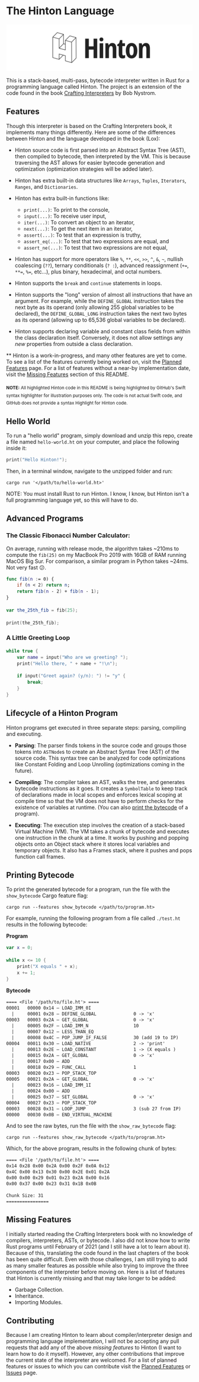 # The Hinton Language

![Hinton Logo](Assets/Logos/Logo-wide.png)

This is a stack-based, multi-pass, bytecode interpreter written in Rust for a programming language called Hinton. The project is an extension of the code found in the book [Crafting Interpreters](https://craftinginterpreters.com/) by Bob Nystrom.

## Features
Though this interpreter is based on the Crafting Interpreters book, it implements many things differently. Here are some of the differences between Hinton and the language developed in the book (Lox):

* Hinton source code is first parsed into an Abstract Syntax Tree (AST), then compiled to bytecode, then interpreted by the VM. This is because traversing the AST allows for easier bytecode generation and optimization (optimization strategies will be added later).

* Hinton has extra built-in data structures like `Arrays`, `Tuples`, `Iterators`, `Ranges`, and `Dictionaries`.

* Hinton has extra built-in functions like:
    * `print(...)`: To print to the console,
    * `input(...)`: To receive user input,
    * `iter(...)`: To convert an object to an iterator,
    * `next(...)`: To get the next item in an iterator,
    * `assert(...)`: To test that an expression is truthy,
    * `assert_eq(...)`: To test that two expressions are equal, and
    * `assert_ne(...)`: To test that two expressions are not equal,

* Hinton has support for more operators like `%`, `**`, `<<`, `>>`, `^`, `&`, `~`, nullish coalescing (`??`), ternary conditionals (`? :`), advanced reassignment (`+=`, `**=`, `%=`, etc...), plus binary, hexadecimal, and octal numbers.

* Hinton supports the `break` and `continue` statements in loops.

* Hinton supports the "long" version of almost all instructions that have an argument. For example, while the `DEFINE_GLOBAL` instruction takes the next byte as its operand (only allowing 255 global variables to be declared), the `DEFINE_GLOBAL_LONG` instruction takes the next two bytes as its operand (allowing up to 65,536 global variables to be declared).

* Hinton supports declaring variable and constant class fields from within the class declaration itself. Conversely, it does not allow settings any *new* properties from outside a class declaration.

** Hinton is a work-in-progress, and many other features are yet to come. To see a list of the features currently being worked on, visit the [Planned Features](https://github.com/hinton-lang/Hinton/projects/1) page. For a list of features without a near-by implementation date, visit the [Missing Features](#missing-features) section of this README.

<sub>**NOTE:** All highlighted Hinton code in this README is being highlighted by GitHub's Swift syntax highlighter for illustration purposes only. The code is not actual Swift code, and GitHub does not provide a syntax Highlight for Hinton code.</sub>

## Hello World
To run a "hello world" program, simply download and unzip this repo, create a file named `hello-world.ht` on your computer, and place the following inside it:
```swift
print("Hello Hinton!");
```

Then, in a terminal window, navigate to the unzipped folder and run:
```
cargo run '</path/to/hello-world.ht>'
```
NOTE: You must install Rust to run Hinton. I know, I know, but Hinton isn't a full programming language yet, so this will have to do.

## Advanced Programs
### The Classic Fibonacci Number Calculator:
On average, running with release mode, the algorithm takes ~210ms to compute the `fib(25)` on my MacBook Pro 2019 with 16GB of RAM running MacOS Big Sur. For comparison, a similar program in Python takes ~24ms. Not very fast 😕.
```swift
func fib(n := 0) {
    if (n < 2) return n;
    return fib(n - 2) + fib(n - 1);
}

var the_25th_fib = fib(25);

print(the_25th_fib);
```
### A Little Greeting Loop
```swift
while true {
    var name = input("Who are we greeting? ");
    print("Hello there, " + name + "!\n");

    if input("Greet again? (y/n): ") != "y" {
        break;
    }
}
```

## Lifecycle of a Hinton Program
Hinton programs get executed in three separate steps: parsing, compiling and executing.
* **Parsing**: The parser finds tokens in the source code and groups those tokens into `ASTNode`s to create an Abstract Syntax Tree (AST) of the source code. This syntax tree can be analyzed for code optimizations like Constant Folding and Loop Unrolling (optimizations coming in the future).

* **Compiling**: The compiler takes an AST, walks the tree, and generates bytecode instructions as it goes. It creates a `SymbolTable` to keep track of declarations made in local scopes and enforces lexical scoping at compile time so that the VM does not have to perform checks for the existence of variables at runtime. (You can also [print the bytecode](#printing-bytecode) of a program).

* **Executing**: The execution step involves the creation of a stack-based Virtual Machine (VM). The VM takes a chunk of bytecode and executes one instruction in the chunk at a time. It works by pushing and popping objects onto an Object stack where it stores local variables and temporary objects. It also has a Frames stack, where it pushes and pops function call frames.

## Printing Bytecode
To print the generated bytecode for a program, run the file with the `show_bytecode` Cargo feature flag:
```
cargo run --features show_bytecode </path/to/program.ht>
```
For example, running the following program from a file called `./test.ht` results in the following bytecode:

**Program**
```swift
var x = 0;

while x <= 10 {
    print("X equals " + x);
    x += 1;
}
```
**Bytecode**
```
==== <File '/path/to/file.ht'> ====
00001   00000 0x14 – LOAD_IMM_0I                
  |     00001 0x28 – DEFINE_GLOBAL              0 -> 'x'
00003   00003 0x2A – GET_GLOBAL                 0 -> 'x'
  |     00005 0x2F – LOAD_IMM_N                 10
  |     00007 0x12 – LESS_THAN_EQ               
  |     00008 0x4C – POP_JUMP_IF_FALSE          30 (add 19 to IP)
00004   00011 0x30 – LOAD_NATIVE                2 -> 'print'
  |     00013 0x2E – LOAD_CONSTANT              1 -> (X equals )
  |     00015 0x2A – GET_GLOBAL                 0 -> 'x'
  |     00017 0x00 – ADD                        
  |     00018 0x29 – FUNC_CALL                  1
00003   00020 0x23 – POP_STACK_TOP              
00005   00021 0x2A – GET_GLOBAL                 0 -> 'x'
  |     00023 0x16 – LOAD_IMM_1I                
  |     00024 0x00 – ADD                        
  |     00025 0x37 – SET_GLOBAL                 0 -> 'x'
00004   00027 0x23 – POP_STACK_TOP              
00003   00028 0x31 – LOOP_JUMP                  3 (sub 27 from IP)
00000   00030 0x0B – END_VIRTUAL_MACHINE
```

And to see the raw bytes, run the file with the `show_raw_bytecode` flag:
```
cargo run --features show_raw_bytecode </path/to/program.ht>
```
Which, for the above program, results in the following chunk of bytes:
```
==== <File '/path/to/file.ht'> ====
0x14 0x28 0x00 0x2A 0x00 0x2F 0x0A 0x12 
0x4C 0x00 0x13 0x30 0x00 0x2E 0x01 0x2A 
0x00 0x00 0x29 0x01 0x23 0x2A 0x00 0x16 
0x00 0x37 0x00 0x23 0x31 0x1B 0x0B 

Chunk Size: 31
================
```

## Missing Features
I initially started reading the Crafting Interpreters book with no knowledge of compilers, interpreters, ASTs, or bytecode. I also did not know how to write Rust programs until February of 2021 (and I still have a lot to learn about it). Because of this, translating the code found in the last chapters of the book has been quite difficult. Even with those challenges, I am still trying to add as many smaller features as possible while also trying to improve the three components of the interpreter before moving on. Here is a list of features that Hinton is currently missing and that may take longer to be added:
* Garbage Collection.
* Inheritance.
* Importing Modules.

## Contributing
Because I am creating Hinton to learn about compiler/interpreter design and programming language implementation, I will not be accepting any pull requests that add any of the above *missing features* to Hinton (I want to learn how to do it myself). However, any other contributions that improve the current state of the interpreter are welcomed. For a list of planned features or issues to which you can contribute visit the [Planned Features](https://github.com/hinton-lang/Hinton/projects/1) or [Issues](https://github.com/hinton-lang/Hinton/issues) page.
